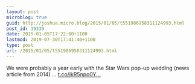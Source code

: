 ```yaml
---
layout: post
microblog: true
guid: http://joshua.micro.blog/2015/01/05/t551986958311124993.html
post_id: 39339
date: 2015-01-05T17:22:00+1100
lastmod: 2019-07-30T17:41:40+1100
type: post
url: /2015/01/05/t551986958311124993.html
---
```

We were probably a year early with the Star Wars pop-up wedding (news article from 2014) ... [t.co/jkR5npo0Y...](http://t.co/jkR5npo0Yh)

